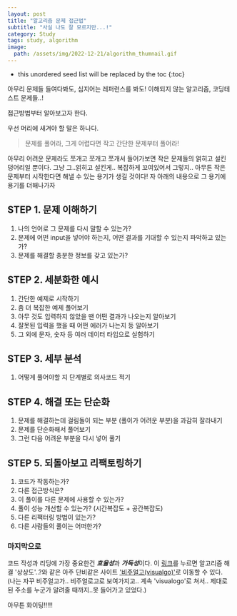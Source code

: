 ```yaml
---
layout: post
title: "알고리즘 문제 접근법"
subtitle: "사실 나도 잘 모르지만...!"
category: Study
tags: study, algorithm
image:
  path: /assets/img/2022-12-21/algorithm_thumnail.gif
---
```


* this unordered seed list will be replaced by the toc
{:toc}

아무리 문제들 들여다봐도,
심지어는 레퍼런스를 봐도!
이해되지 않는 알고리즘, 코딩테스트 문제들..!

접근방법부터 알아보고자 한다.

우선 머리에 새겨야 할 말은 하나다.

> 문제를 풀어라, 그게 어렵다면 작고 간단한 문제부터 풀어라!

<!--more-->

아무리 어려운 문제라도 쪼개고 쪼개고 쪼개서 들어가보면 작은 문제들의 얽히고 설킨 덩어리일 뿐이다. 그냥 그..얽히고 설킨게.. 복잡하게 꼬여있어서 그렇지.. 아무튼 작은 문제부터 시작한다면 해낼 수 있는 용기가 생길 것이다! 자 아래의 내용으로 그 용기에 용기를 더해나가자

<!--more-->

## STEP 1. 문제 이해하기
  1. 나의 언어로 그 문제를 다시 말할 수 있는가?
  2. 문제에 어떤 input을 넣어야 하는지, 어떤 결과를 기대할 수 있는지 파악하고 있는가?
  3. 문제를 해결할 충분한 정보를 갖고 있는가?

## STEP 2. 세분화한 예시
  1. 간단한 예제로 시작하기
  2. 좀 더 복잡한 예제 풀어보기
  3. 아무 것도 입력하지 않았을 땐 어떤 결과가 나오는지 알아보기
  4. 잘못된 입력을 했을 때 어떤 에러가 나는지 등 알아보기
  5. 그 외에 문자, 숫자 등 여러 데이터 타입으로 실험하기

## STEP 3. 세부 분석
  1. 어떻게 풀어야할 지 단계별로 의사코드 적기

## STEP 4. 해결 또는 단순화
  1. 문제를 해결하는데 걸림돌이 되는 부분 (풀이가 어려운 부분)을 과감히 잘라내기
  2. 문제를 단순화해서 풀어보기
  3. 그런 다음 어려운 부분을 다시 넣어 풀기

## STEP 5. 되돌아보고 리팩토링하기
  1. 코드가 작동하는가?
  2. 다른 접근방식은?
  3. 이 풀이를 다른 문제에 사용할 수 있는가?
  4. 풀이 성능 개선할 수 있는가? (시간복잡도 + 공간복잡도)
  5. 다른 리팩터링 방법이 있는가?
  6. 다른 사람들의 풀이는 어떠한가?


### 마지막으로

코드 작성과 리딩에 가장 중요한건 ***효율성***과 ***가독성***이다.
이 [링크]를 누르면 알고리즘 해결 '상상도'..?와 같은 아주 단비같은 사이트 ['비주얼고(visualgo)']로 이동할 수 있다.
(나는 자꾸 비주얼고가.. 비주얼로고로 보여가지고.. 계속 'visualogo'로 쳐서.. 제대로 된 주소를 누군가 알려줄 때까지..못 들어가고 있었다.)

아무튼 화이팅!!!!!


[링크]:(https://visualgo.net)
['비주얼고(visualgo)']:(https://visualgo.net)
